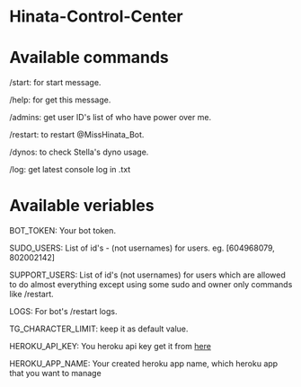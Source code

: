 # Hinata-Control-Center

# Available commands


/start: for start message.

/help: for get this message.

/admins: get user ID's list of who have power over me.

/restart: to restart @MissHinata_Bot.

/dynos: to check Stella's dyno usage.

/log: get latest console log in .txt


# Available veriables


BOT_TOKEN: Your bot token.

SUDO_USERS: List of id's - (not usernames) for users. eg. [604968079, 802002142]

SUPPORT_USERS: List of id's (not usernames) for users which are allowed to do almost everything except using some sudo and owner only commands like /restart.

LOGS: For bot's /restart logs.

TG_CHARACTER_LIMIT: keep it as default value.

HEROKU_API_KEY: You heroku api key get it from [here](https://dashboard.heroku.com/account)

HEROKU_APP_NAME: Your created heroku app name, which heroku app that you want to manage
